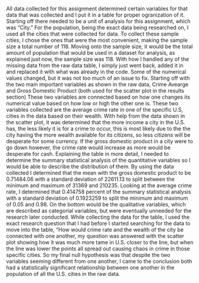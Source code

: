 All data collected for this assignment determined certain variables for that data that was collected and I put it in a table for proper ogranization of it. Starting off there needed to be a unit of analysis for this assignment, which was “City.” For the population, being the exact data being researched on, I used all the cities that were collected for data. To collect these sample cities, I chose the ones that were the most convenient, making the sample size a total number of 118. Moving onto the sample size, it would be the total amount of population that would be used in a dataset for analysis, as explained just now, the sample size was 118. With how I handled any of the missing data from the raw data table, I simply just went back, added it in and replaced it with what was already in the code. Some of the numerical values changed, but it was not too much of an issue to fix.
Starting off with the two main important variables as shown in the raw data, Crime Avearge and Gross Domestic Product (both used for the scatter plot in the results section) These two variables are connected based on how one changes its numerical value based on how low or high the other one is. These two variables collected are the average crime rate in one of the specific U.S, cities in the data based on their wealth. With help from the data shown in the scatter plot, it was determined that the more income a city in the U.S. has, the less likely it is for a crime to occur, this is most likely due to the the city having the more wealth available for its citizens, so less citizens will be desperate for some currency. If the gross domestic product in a city were to go down however, the crime rate would increase as more would be desperate for cash.
Explaining the table in more detail, I needed to determine the summary statistical analysis of the quantitative variables so I would be able to describe the distribution of them. By using the data collected I determined that the mean with the gross domestic product to be 0.71484.06 with a standard deviation of 22611.13 to split between the minimum and maximum of 31369 and 210235. Looking at the average crime rate, I determined that 0.414758 percent of the summary statistical analysis with a standard deviation of 0.1923259 to split the minimum and maximum of 0.05 and 0.98. On the bottom would be the qualitative variables, which are described as categorial variables, but were eventually unneeded for the research later conducted.
	While collecting the data for the table, I used the exact research question that I had before I started searching for the data to move into the table, “How would crime rate and the wealth of the city be connected with one another, my question was answered with the scatter plot showing how it was much more tame in U.S. closer to the line, but when the line was lower the points all spread out causing chaos in crime in those specific cities. So my final null hypothesis was that despite the two variables seeming different from one another, I came to the conclusion both had a statistically significant relationship between one another in the population of all the U.S. cities in the raw data.
